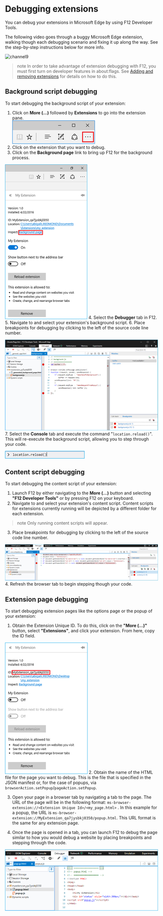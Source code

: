 # Debugging extensions

You can debug your extensions in Microsoft Edge by using F12 Developer Tools.

The following video goes through a buggy Microsoft Edge extension, walking though each debugging scenario and fixing it up along the way. See the step-by-step instructions below for more info.

![channel9](https://channel9.msdn.com/Blogs/One-Dev-Minute/Debugging-Microsoft-Edge-Extensions)


>note In order to take advantage of extension debugging with F12, you must first turn on developer features in about:flags. See [Adding and removing extensions](../../adding-and-removing-extensions) for details on how to do this.

## Background script debugging
To start debugging the background script of your extension:

1. Click on **More (...)** followed by **Extensions** to go into the extension pane.  
 ![more button](../../media/morebutton.PNG)
2. Click on the extension that you want to debug.
3. Click on the **Background page** link to bring up F12 for the background process.

 ![selected extension view of options with inspect link](../../media/debug-inspect.png)
4. Select the **Debugger** tab in F12.
5. Navigate to and select your extension's background script.
6. Place breakpoints for debugging by clicking to the left of the source code line number.

 ![f12 console showing background script with break points](../../media/debug-f12-background.png)
7. Select the **Console** tab and execute the command "`location.reload()`". This will re-execute the background script, allowing you to step through your code.

 ![console with location.reload entered](../../media/debug-f12-background-console.png)


## Content script debugging
To start debugging the content script of your extension:

1. Launch F12 by either navigating to the **More (...)** button and selecting **"F12 Developer Tools"** or by pressing F12 on your keyboard.
2. Navigate to and select your extension's content script. Content scripts for extensions currently running will be depicted by a different folder for each extension.

 >note Only running content scripts will appear.

3. Place breakpoints for debugging by clicking to the left of the source code line number.

 ![f12 with content script being debugged](../../media/debug-content-f12.png)
4. Refresh the browser tab to begin stepping though your code.




## Extension page debugging
To start debugging extension pages like the options page or the popup of your extension:

1. Obtain the Extension Unique ID. To do this, click on the **"More (...)"** button, select **"Extensions"**, and click your extension. From here, copy the ID field.

 ![unique id of extension](../../media/debug-popup-id.png)
2. Obtain the name of the HTML file for the page you want to debug. This is the file that is specified in the JSON manifest or, for the case of popups, via `browserAction.setPopup`/`pageAction.setPopup`.

3. Open your page in a browser tab by navigating a tab to the page. The URL of the page will be in the following format:
`ms-browser-extension://<Extension Unique Id>/<my_page.html>` . In this example for a popup, the URL is `ms-browser-extension://MyExtension_qa7jysbkj0350/popup.html`. This URL format is the same for any extension page.

4. Once the page is opened in a tab, you can launch F12 to debug the page similar to how you would debug a website by placing breakpoints and stepping through the code.

 ![popup debugging with f12](../../media/debug-popup-f12.png)
